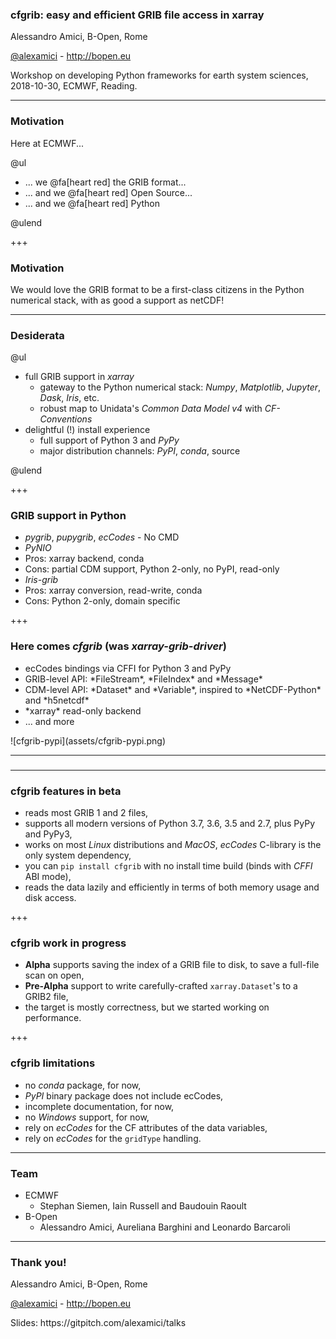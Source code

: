 
### cfgrib: easy and efficient GRIB file access in xarray

Alessandro Amici, B-Open, Rome

[@alexamici](https://twitter.com/alexamici) - http://bopen.eu

<span class='small'>
Workshop on developing Python frameworks for earth system sciences,
2018-10-30, ECMWF, Reading.
</span>

---

### Motivation

Here at ECMWF...

@ul

- ... we @fa[heart red] the GRIB format...
- ... and we @fa[heart red] Open Source...
- ... and we @fa[heart red] Python 

@ulend

+++

### Motivation

We would love the GRIB format to be a first-class citizens in the
Python numerical stack, with as good a support as netCDF!

---

### Desiderata

@ul

- full GRIB support in *xarray*
  - gateway to the Python numerical stack: *Numpy*, *Matplotlib*, *Jupyter*, *Dask*, *Iris*, etc.
  - robust map to Unidata's *Common Data Model v4* with *CF-Conventions*
- delightful (!) install experience
  - full support of Python 3 and *PyPy*
  - major distribution channels: *PyPI*, *conda*, source

@ulend

+++

### GRIB support in Python

- *pygrib*, *pupygrib*, *ecCodes* - No CMD
- *PyNIO*
 - Pros: xarray backend, conda
 - Cons: partial CDM support, Python 2-only, no PyPI, read-only
- *Iris-grib*
 - Pros: xarray conversion, read-write, conda
 - Cons: Python 2-only, domain specific

+++

### Here comes *cfgrib* (was *xarray-grib-driver*)

<div class="left">
<ul>
        <li>ecCodes bindings via CFFI for Python 3 and PyPy</li>
        <li>GRIB-level API: *FileStream*, *FileIndex* and *Message*</li>
        <li>‎‎CDM-level API: *Dataset* and *Variable*, 
            inspired to *NetCDF-Python* and *h5netcdf*</li>
        <li>*xarray* read-only backend</li>
        <li>... and more</li>
    </ul>
</div>
<div class="right">
![cfgrib-pypi](assets/cfgrib-pypi.png)

</div>

---

### 

---

### cfgrib features in beta
   
- reads most GRIB 1 and 2 files,
- supports all modern versions of Python 3.7, 3.6, 3.5 and 2.7, plus PyPy and PyPy3,
- works on most *Linux* distributions and *MacOS*, *ecCodes* C-library is the only system dependency,
- you can `pip install cfgrib` with no install time build (binds with *CFFI* ABI mode),
- reads the data lazily and efficiently in terms of both memory usage and disk access.

+++

### cfgrib work in progress

- **Alpha** supports saving the index of a GRIB file to disk, to save a full-file scan on open,
- **Pre-Alpha** support to write carefully-crafted `xarray.Dataset`'s to a GRIB2 file,
- the target is mostly correctness, but we started working on performance.

+++

### cfgrib limitations

- no *conda* package, for now,
- *PyPI* binary package does not include ecCodes,
- incomplete documentation, for now,
- no *Windows* support, for now,
- rely on *ecCodes* for the CF attributes of the data variables,
- rely on *ecCodes* for the `gridType` handling.

---

### Team

- ECMWF
  - Stephan Siemen, Iain Russell and Baudouin Raoult
- B-Open
  - Alessandro Amici, Aureliana Barghini and Leonardo Barcaroli

---

### Thank you!

Alessandro Amici, B-Open, Rome

[@alexamici](https://twitter.com/alexamici) - http://bopen.eu

<span class='small'>
Slides: https://gitpitch.com/alexamici/talks
</span>
